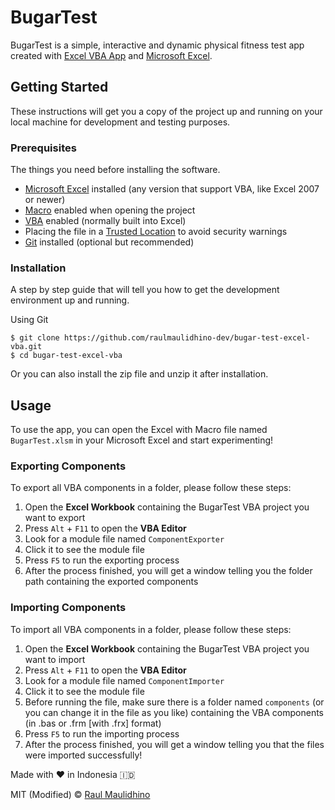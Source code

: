 # BugarTest

BugarTest is a simple, interactive and dynamic physical fitness test app created with [Excel VBA App](https://learn.microsoft.com/en-us/office/vba/library-reference/concepts/getting-started-with-vba-in-office) and [Microsoft Excel](https://www.microsoft.com/en-us/microsoft-365/excel).

## Getting Started

These instructions will get you a copy of the project up and running on your local machine for development and testing purposes.

### Prerequisites

The things you need before installing the software.

* [Microsoft Excel](https://www.microsoft.com/en-us/microsoft-365/excel) installed (any version that support VBA, like Excel 2007 or newer)
* [Macro](https://learn.microsoft.com/en-us/office/vba/library-reference/concepts/getting-started-with-vba-in-office#macros-and-the-visual-basic-editor) enabled when opening the project
* [VBA](https://learn.microsoft.com/en-us/office/vba/library-reference/concepts/getting-started-with-vba-in-office) enabled (normally built into Excel)
* Placing the file in a [Trusted Location](https://support.microsoft.com/en-us/office/change-macro-security-settings-in-excel-a97c09d2-c082-46b8-b19f-e8621e8fe373) to avoid security warnings
* [Git](https://git-scm.com/downloads) installed (optional but recommended)

### Installation

A step by step guide that will tell you how to get the development environment up and running.

Using Git

```
$ git clone https://github.com/raulmaulidhino-dev/bugar-test-excel-vba.git
$ cd bugar-test-excel-vba
```

Or you can also install the zip file and unzip it after installation.


## Usage


To use the app, you can open the Excel with Macro file named `BugarTest.xlsm` in your Microsoft Excel and start experimenting!


### Exporting Components

To export all VBA components in a folder, please follow these steps:
1. Open the **Excel Workbook** containing the BugarTest VBA project you want to export
2. Press <code>Alt</code> + <code>F11</code> to open the **VBA Editor**
3. Look for a module file named `ComponentExporter`
4. Click it to see the module file
5. Press <code>F5</code> to run the exporting process
6. After the process finished, you will get a window telling you the folder path containing the exported components


### Importing Components

To import all VBA components in a folder, please follow these steps:
1. Open the **Excel Workbook** containing the BugarTest VBA project you want to import
2. Press <code>Alt</code> + <code>F11</code> to open the **VBA Editor**
3. Look for a module file named `ComponentImporter`
4. Click it to see the module file
5. Before running the file, make sure there is a folder named `components` (or you can change it in the file as you like) containing the VBA components (in .bas or .frm [with .frx] format)
6. Press <code>F5</code> to run the importing process
7. After the process finished, you will get a window telling you that the files were imported successfully!


Made with ❤️ in Indonesia 🇮🇩


MIT (Modified) © [Raul Maulidhino](https://rauldev.my.id)
